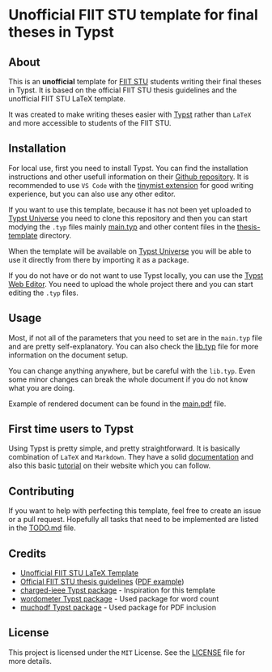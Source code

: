 # Unofficial FIIT STU template for final theses in Typst

## About

This is an **unofficial** template for [FIIT STU](https://www.fiit.stuba.sk/) students writing their final theses in Typst. It is based on the official FIIT STU thesis guidelines and the unofficial FIIT STU LaTeX template.

It was created to make writing theses easier with [Typst](https://typst.app/home) rather than `LaTeX` and more accessible to students of the FIIT STU.

## Installation

For local use, first you need to install Typst. You can find the installation instructions and other usefull information on their [Github repository](https://github.com/typst/typst). It is recommended to use `VS Code` with the [tinymist extension](https://marketplace.visualstudio.com/items?itemName=myriad-dreamin.tinymist) for good writing experience, but you can also use any other editor.

If you want to use this template, because it has not been yet uploaded to [Typst Universe](https://typst.app/universe/) you need to clone this repository and then you can start modying the `.typ` files mainly [main.typ](./thesis-template/main.typ) and other content files in the [thesis-template](./thesis-template/) directory.

When the template will be available on [Typst Universe](https://typst.app/universe/) you will be able to use it directly from there by importing it as a package.

If you do not have or do not want to use Typst locally, you can use the [Typst Web Editor](https://typst.app/). You need to upload the whole project there and you can start editing the `.typ` files.

## Usage

Most, if not all of the parameters that you need to set are in the `main.typ` file and are pretty self-explanatory. You can also check the [lib.typ](lib.typ) file for more information on the document setup.

You can change anything anywhere, but be careful with the `lib.typ`. Even some minor changes can break the whole document if you do not know what you are doing.

Example of rendered document can be found in the [main.pdf](./thesis-template/main.pdf) file.

## First time users to Typst

Using Typst is pretty simple, and pretty straightforward. It is basically combination of `LaTeX` and `Markdown`. They have a solid [documentation](https://typst.app/docs/reference/) and also this basic [tutorial](https://typst.app/docs/tutorial/) on their website which you can follow.

## Contributing

If you want to help with perfecting this template, feel free to create an issue or a pull request. Hopefully all tasks that need to be implemented are listed in the [TODO.md](TODO.md) file.

## Credits

- [Unofficial FIIT STU LaTeX Template](https://www.overleaf.com/latex/templates/stu-fiit-bachelor-thesis-template-slovak-university-of-technology/pppyykvvhqgq)
- [Official FIIT STU thesis guidelines](https://www.fiit.stuba.sk/studium/bakalarsky-projekt/bp.html?page_id=1862) ([PDF example](https://www.fiit.stuba.sk/buxus/docs/organizacia_studia/pokyny/ZP-clenenie-pokyny_2022.pdf))
- [charged-ieee Typst package](https://typst.app/universe/package/charged-ieee) - Inspiration for this template
- [wordometer Typst package](https://typst.app/universe/package/wordometer/) - Used package for word count
- [muchpdf Typst package](https://typst.app/universe/package/muchpdf/) - Used package for PDF inclusion

## License

This project is licensed under the `MIT` License. See the [LICENSE](LICENSE) file for more details.